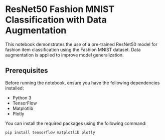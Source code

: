 # ResNet50 Fashion MNIST Classification with Data Augmentation

This notebook demonstrates the use of a pre-trained ResNet50 model for fashion item classification using the Fashion MNIST dataset. Data augmentation is applied to improve model generalization.

## Prerequisites

Before running the notebook, ensure you have the following dependencies installed:

- Python 3
- TensorFlow
- Matplotlib
- Plotly

You can install the required packages using the following command:

```bash
pip install tensorflow matplotlib plotly
